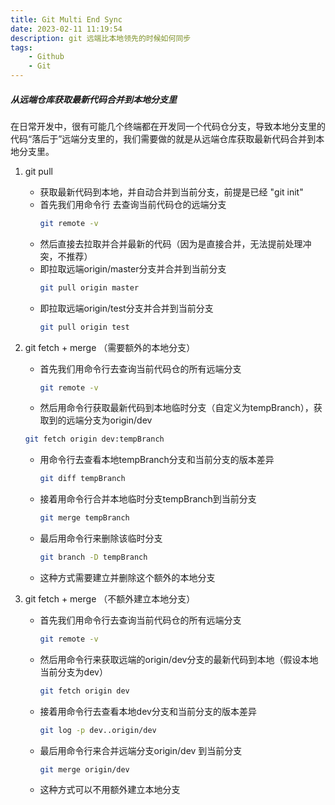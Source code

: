```yaml
---
title: Git Multi End Sync
date: 2023-02-11 11:19:54
description: git 远端比本地领先的时候如何同步
tags:
    - Github
    - Git
---
```


##### 从远端仓库获取最新代码合并到本地分支里

在日常开发中，很有可能几个终端都在开发同一个代码仓分支，导致本地分支里的代码“落后于”远端分支里的，我们需要做的就是从远端仓库获取最新代码合并到本地分支里。

1. git pull

    - 获取最新代码到本地，并自动合并到当前分支，前提是已经 "git init"  
    - 首先我们用命令行  去查询当前代码仓的远端分支  
        ```bash
        git remote -v
        ``` 
    - 然后直接去拉取并合并最新的代码（因为是直接合并，无法提前处理冲突，不推荐） 
    - 即拉取远端origin/master分支并合并到当前分支
        ```bash
        git pull origin master
        ```
    - 即拉取远端origin/test分支并合并到当前分支
        ```bash
        git pull origin test
        ```

2. git fetch + merge （需要额外的本地分支）

    - 首先我们用命令行去查询当前代码仓的所有远端分支
        ```bash
        git remote -v
        ```
    - 然后用命令行获取最新代码到本地临时分支（自定义为tempBranch），获取到的远端分支为origin/dev
	```bash
	git fetch origin dev:tempBranch
	```
    - 用命令行去查看本地tempBranch分支和当前分支的版本差异
        ```bash
        git diff tempBranch
        ```
    - 接着用命令行合并本地临时分支tempBranch到当前分支
        ```bash
        git merge tempBranch
        ``` 
    - 最后用命令行来删除该临时分支
        ```bash
        git branch -D tempBranch
        ```
    - 这种方式需要建立并删除这个额外的本地分支

3. git fetch + merge （不额外建立本地分支）

    - 首先我们用命令行去查询当前代码仓的所有远端分支
        ```bash
        git remote -v
        ```
    - 然后用命令行来获取远端的origin/dev分支的最新代码到本地（假设本地当前分支为dev）  
        ```bash
        git fetch origin dev
        ```
    - 接着用命令行去查看本地dev分支和当前分支的版本差异
        ```bash
        git log -p dev..origin/dev
        ```
    - 最后用命令行来合并远端分支origin/dev 到当前分支
        ```bash
        git merge origin/dev
        ```
    - 这种方式可以不用额外建立本地分支




<script src="https://giscus.app/client.js"
        data-repo="HCY-ASLEEP/HCY-ASLEEP.github.io"
        data-repo-id="R_kgDOISFjNg"
        data-category="Announcements"
        data-category-id="DIC_kwDOISFjNs4CUJyb"
        data-mapping="pathname"
        data-strict="0"
        data-reactions-enabled="1"
        data-emit-metadata="0"
        data-input-position="bottom"
        data-theme="light"
        data-lang="zh-CN"
        crossorigin="anonymous"
        async>
</script>
